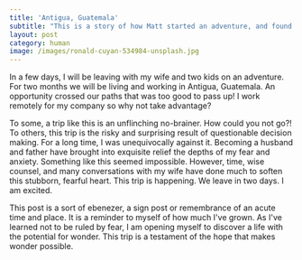 ```yaml
---
title: 'Antigua, Guatemala'
subtitle: "This is a story of how Matt started an adventure, and found himself doing and saying things altogether unexpected"
layout: post
category: human
image: /images/ronald-cuyan-534984-unsplash.jpg
---
```

In a few days, I will be leaving with my wife and two kids on an adventure. For two months we will be living and working in Antigua, Guatemala. An opportunity crossed our paths that was too good to pass up! I work remotely for my company so why not take advantage?

To some, a trip like this is an unflinching no-brainer. How could you not go?! To others, this trip is the risky and surprising result of questionable decision making. For a long time, I was unequivocally against it. Becoming a husband and father have brought into exquisite relief the depths of my fear and anxiety. Something like this seemed impossible. However, time, wise counsel, and many conversations with my wife have done much to soften this stubborn, fearful heart. This trip is happening. We leave in two days. I am excited.

This post is a sort of ebenezer, a sign post or remembrance of an acute time and place. It is a reminder to myself of how much I've grown. As I've learned not to be ruled by fear, I am opening myself to discover a life with the potential for wonder. This trip is a testament of  the hope that makes wonder possible.
